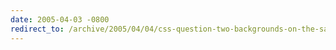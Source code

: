 ```yaml
---
date: 2005-04-03 -0800
redirect_to: /archive/2005/04/04/css-question-two-backgrounds-on-the-same-element-again.aspx/
---
```

